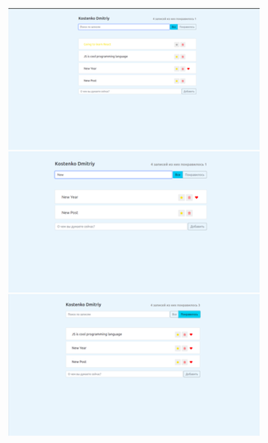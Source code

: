 <img src="https://github.com/d297/mini_twitter/blob/master/img_app/1.png"/>
<img src="https://github.com/d297/mini_twitter/blob/master/img_app/2.png"/>
<img src="https://github.com/d297/mini_twitter/blob/master/img_app/3.png"/>
